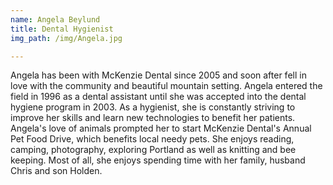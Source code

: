 ```yaml
---
name: Angela Beylund
title: Dental Hygienist
img_path: /img/Angela.jpg

---
```



Angela  has  been  with  McKenzie  Dental  since  2005  and  soon  after  fell  in  love  with  the  community  and  beautiful  mountain  setting.  Angela  entered  the  field  in  1996  as  a  dental  assistant  until  she  was  accepted  into  the  dental  hygiene  program  in  2003.  As  a  hygienist,  she  is  constantly  striving  to  improve  her  skills  and  learn  new  technologies  to  benefit  her  patients.  Angela's  love  of  animals  prompted  her  to  start  McKenzie  Dental's  Annual  Pet  Food  Drive,  which  benefits  local  needy  pets.  She  enjoys  reading,  camping,  photography,  exploring  Portland  as  well  as  knitting  and  bee  keeping.  Most  of  all,  she  enjoys  spending  time  with  her  family,  husband  Chris  and  son  Holden.


